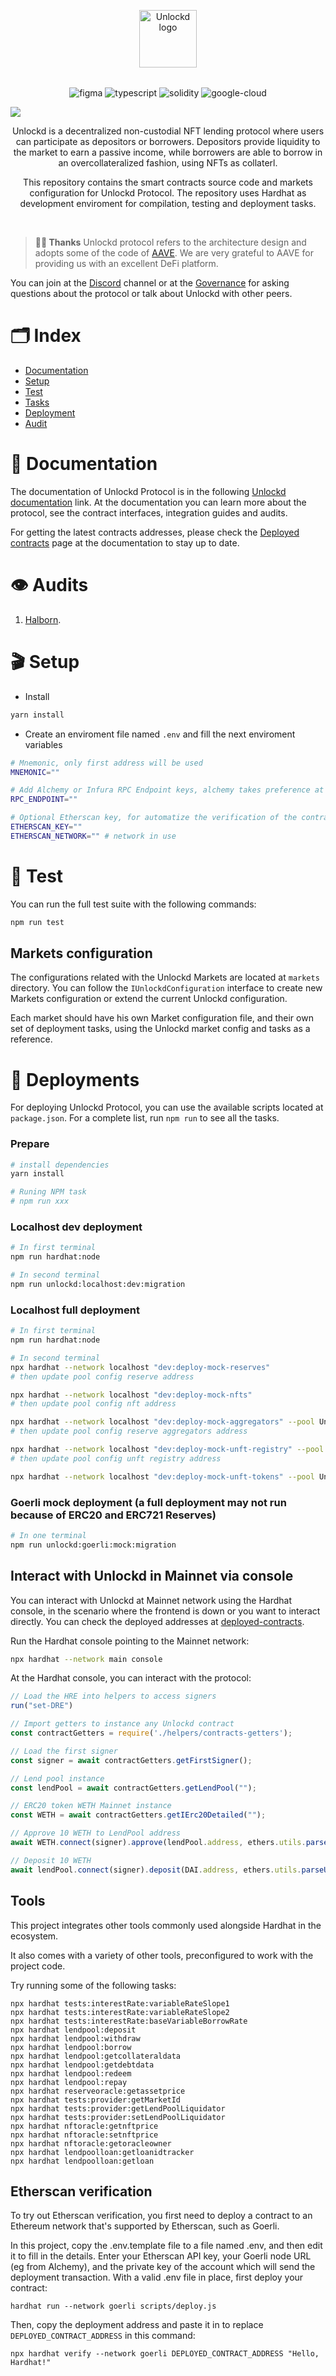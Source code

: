 <p align="center" style="margin-bottom:32px">
  <a href="https://unlockd.finance">
    <img alt="Unlockd logo" src="https://miro.medium.com/max/660/1*YEp9mC_4sVUuFpBzatz3dQ.png" width="auto" height="92px" />
  </a>
</p>



<p align="center">
    <img src="https://img.shields.io/badge/Figma-F24E1E?style=for-the-badge&logo=figma&logoColor=white" alt="figma"/>
    <img src="https://img.shields.io/badge/TypeScript-007ACC?style=for-the-badge&logo=typescript&logoColor=white" alt="typescript"/>   
    <img src="https://img.shields.io/badge/Solidity-e6e6e6?style=for-the-badge&logo=solidity&logoColor=black" alt="solidity"/>  
    <img src="https://img.shields.io/badge/Google_Cloud-4285F4?style=for-the-badge&logo=google-cloud&logoColor=white" alt="google-cloud"/>

[![](https://dcbadge.vercel.app/api/server/unlockd)](https://discord.gg/unlockd)

</p>

<p align="center">
Unlockd is a decentralized non-custodial NFT lending protocol where users can participate as depositors or borrowers. Depositors provide liquidity to the market to earn a passive income, while borrowers are able to borrow in an overcollateralized fashion, using NFTs as collaterl.
</p>

<p align="center">
This repository contains the smart contracts source code and markets configuration for Unlockd Protocol. The repository uses Hardhat as development enviroment for compilation, testing and deployment tasks.
</p>
<br/>

> **🙇‍♂️ Thanks**
> Unlockd protocol refers to the architecture design and adopts some of the code of [AAVE](https://github.com/aave).
We are very grateful to AAVE for providing us with an excellent DeFi platform.

You can join at the [Discord](https://discord.gg/unlockd) channel or at the [Governance](https://snapshot.org/#/unlockddao.eth) for asking questions about the protocol or talk about Unlockd with other peers.



# 🗂️ Index
- [Documentation](#-documentation)
- [Setup](#-setup)
- [Test](#-test)
- [Tasks](#tasks)
- [Deployment](#-deployment)
- [Audit](#%EF%B8%8F-audits)

# 📝 Documentation

The documentation of Unlockd Protocol is in the following [Unlockd documentation](https://github.com/UnlockdFinance/unlockd-protocol-v1/blob/development__documentation/Documentation.md) link. At the documentation you can learn more about the protocol, see the contract interfaces, integration guides and audits.

For getting the latest contracts addresses, please check the [Deployed contracts](https://docs.unlockddao.xyz/developers/deployed-contracts) page at the documentation to stay up to date.

# 👁️ Audits
1. [Halborn](link-to-docs).


# 🎬 Setup

- Install
``` bash
yarn install
```

- Create an enviroment file named `.env` and fill the next enviroment variables

``` bash
# Mnemonic, only first address will be used
MNEMONIC=""

# Add Alchemy or Infura RPC Endpoint keys, alchemy takes preference at the config level
RPC_ENDPOINT=""

# Optional Etherscan key, for automatize the verification of the contracts at Etherscan
ETHERSCAN_KEY=""
ETHERSCAN_NETWORK="" # network in use
```

# 🧪 Test

You can run the full test suite with the following commands:

``` bash
npm run test
```

## Markets configuration

The configurations related with the Unlockd Markets are located at `markets` directory. You can follow the `IUnlockdConfiguration` interface to create new Markets configuration or extend the current Unlockd configuration.

Each market should have his own Market configuration file, and their own set of deployment tasks, using the Unlockd market config and tasks as a reference.



# 🚀 Deployments

For deploying Unlockd Protocol, you can use the available scripts located at `package.json`. For a complete list, run `npm run` to see all the tasks.

### Prepare
``` bash
# install dependencies
yarn install

# Runing NPM task
# npm run xxx
```

### Localhost dev deployment
``` bash
# In first terminal
npm run hardhat:node

# In second terminal
npm run unlockd:localhost:dev:migration
```

### Localhost full deployment
``` bash
# In first terminal
npm run hardhat:node

# In second terminal
npx hardhat --network localhost "dev:deploy-mock-reserves"
# then update pool config reserve address

npx hardhat --network localhost "dev:deploy-mock-nfts"
# then update pool config nft address

npx hardhat --network localhost "dev:deploy-mock-aggregators" --pool Unlockd
# then update pool config reserve aggregators address

npx hardhat --network localhost "dev:deploy-mock-unft-registry" --pool Unlockd
# then update pool config unft registry address

npx hardhat --network localhost "dev:deploy-mock-unft-tokens" --pool Unlockd
```

### Goerli mock deployment (a full deployment may not run because of ERC20 and ERC721 Reserves)
``` bash
# In one terminal
npm run unlockd:goerli:mock:migration
```

## Interact with Unlockd in Mainnet via console

You can interact with Unlockd at Mainnet network using the Hardhat console, in the scenario where the frontend is down or you want to interact directly. You can check the deployed addresses at [deployed-contracts](https://docs.unlockddao.xyz/developers/deployed-contracts).

Run the Hardhat console pointing to the Mainnet network:

``` bash
npx hardhat --network main console
```

At the Hardhat console, you can interact with the protocol:

``` javascript
// Load the HRE into helpers to access signers
run("set-DRE")

// Import getters to instance any Unlockd contract
const contractGetters = require('./helpers/contracts-getters');

// Load the first signer
const signer = await contractGetters.getFirstSigner();

// Lend pool instance
const lendPool = await contractGetters.getLendPool("");

// ERC20 token WETH Mainnet instance
const WETH = await contractGetters.getIErc20Detailed("");

// Approve 10 WETH to LendPool address
await WETH.connect(signer).approve(lendPool.address, ethers.utils.parseUnits('10'));

// Deposit 10 WETH
await lendPool.connect(signer).deposit(DAI.address, ethers.utils.parseUnits('10'), await signer.getAddress(), '0');
```

## Tools

This project integrates other tools commonly used alongside Hardhat in the ecosystem.

It also comes with a variety of other tools, preconfigured to work with the project code.

Try running some of the following tasks:

``` shell
npx hardhat tests:interestRate:variableRateSlope1
npx hardhat tests:interestRate:variableRateSlope2
npx hardhat tests:interestRate:baseVariableBorrowRate
npx hardhat lendpool:deposit
npx hardhat lendpool:withdraw
npx hardhat lendpool:borrow
npx hardhat lendpool:getcollateraldata
npx hardhat lendpool:getdebtdata
npx hardhat lendpool:redeem
npx hardhat lendpool:repay
npx hardhat reserveoracle:getassetprice
npx hardhat tests:provider:getMarketId
npx hardhat tests:provider:getLendPoolLiquidator
npx hardhat tests:provider:setLendPoolLiquidator
npx hardhat nftoracle:getnftprice
npx hardhat nftoracle:setnftprice
npx hardhat nftoracle:getoracleowner
npx hardhat lendpoolloan:getloanidtracker
npx hardhat lendpoolloan:getloan
```

## Etherscan verification

To try out Etherscan verification, you first need to deploy a contract to an Ethereum network that's supported by Etherscan, such as Goerli.

In this project, copy the .env.template file to a file named .env, and then edit it to fill in the details. Enter your Etherscan API key, your Goerli node URL (eg from Alchemy), and the private key of the account which will send the deployment transaction. With a valid .env file in place, first deploy your contract:

```shell
hardhat run --network goerli scripts/deploy.js
```

Then, copy the deployment address and paste it in to replace `DEPLOYED_CONTRACT_ADDRESS` in this command:

```shell
npx hardhat verify --network goerli DEPLOYED_CONTRACT_ADDRESS "Hello, Hardhat!"
```
